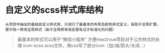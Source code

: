# 自定义的scss样式库结构

`从项目中抽出的基础自定义样式库，只进行了最基本的布局及颜色样式定义，有助于全局扩展，便于统一修改全局样式（由于全局修改肯定是有过于标准化的问题）`

> 最基本的样式可以用于“微信小程序”
> 方便react/vue项目对于公共样式的处理
> icon-scss.scss文件，用css写了部分icon（加/减/箭头/关闭...）
